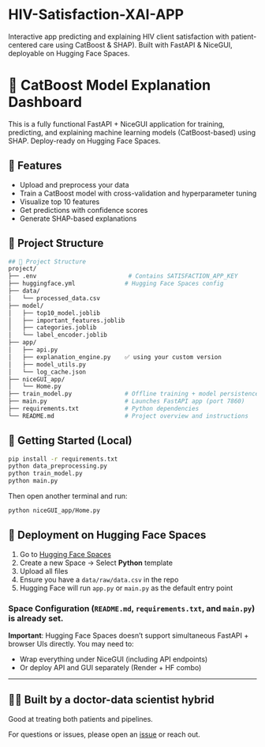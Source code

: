 # HIV-Satisfaction-XAI-APP
Interactive app predicting and explaining HIV client satisfaction with patient-centered care using CatBoost &amp; SHAP). Built with FastAPI &amp; NiceGUI, deployable on Hugging Face Spaces.


# 🧠 CatBoost Model Explanation Dashboard

This is a fully functional FastAPI + NiceGUI application for training, predicting, and explaining machine learning models (CatBoost-based) using SHAP. Deploy-ready on Hugging Face Spaces.

## 🔧 Features
- Upload and preprocess your data
- Train a CatBoost model with cross-validation and hyperparameter tuning
- Visualize top 10 features
- Get predictions with confidence scores
- Generate SHAP-based explanations

## 📁 Project Structure
```bash
## 📁 Project Structure
project/
├── .env                          # Contains SATISFACTION_APP_KEY
├── huggingface.yml              # Hugging Face Spaces config
├── data/
│   └── processed_data.csv
├── model/
│   ├── top10_model.joblib
│   ├── important_features.joblib
│   ├── categories.joblib
│   └── label_encoder.joblib
├── app/
│   ├── api.py
│   ├── explanation_engine.py    ✅ using your custom version
│   ├── model_utils.py
│   └── log_cache.json
├── niceGUI_app/
│   └── Home.py
├── train_model.py               # Offline training + model persistence
├── main.py                      # Launches FastAPI app (port 7860)
├── requirements.txt             # Python dependencies
└── README.md                    # Project overview and instructions
```

## 🚀 Getting Started (Local)
```bash
pip install -r requirements.txt
python data_preprocessing.py
python train_model.py
python main.py
```
Then open another terminal and run:
```bash
python niceGUI_app/Home.py
```

## 🧩 Deployment on Hugging Face Spaces
1. Go to [Hugging Face Spaces](https://huggingface.co/spaces)
2. Create a new Space → Select **Python** template
3. Upload all files
4. Ensure you have a `data/raw/data.csv` in the repo
5. Hugging Face will run `app.py` or `main.py` as the default entry point

### Space Configuration (`README.md`, `requirements.txt`, and `main.py`) is already set.

**Important**: Hugging Face Spaces doesn’t support simultaneous FastAPI + browser UIs directly. You may need to:
- Wrap everything under NiceGUI (including API endpoints)
- Or deploy API and GUI separately (Render + HF combo)

---

## 👨‍⚕️ Built by a doctor-data scientist hybrid
Good at treating both patients and pipelines.

For questions or issues, please open an [issue](https://huggingface.co/spaces) or reach out.

